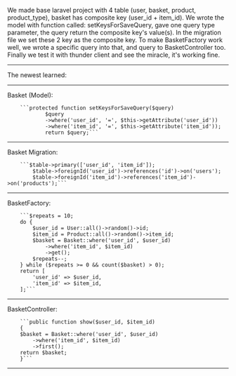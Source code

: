 We made base laravel project with 4 table (user, basket, product, product_type), basket has composite key (user_id + item_id).
We wrote the model with function called: setKeysForSaveQuery, gave one query type parameter, the query return the composite key's value(s).
In the migration file we set these 2 key as the composite key.
To make BasketFactory work well, we wrote a specific query into that, and query to BasketController too.
Finally we test it with thunder client and see the miracle, it's working fine.


___________________________________________________________________________
The newest learned:
___________________________________________________________________________
Basket (Model):

        ```protected function setKeysForSaveQuery($query)
                $query
                ->where('user_id', '=', $this->getAttribute('user_id'))
                ->where('item_id', '=', $this->getAttribute('item_id'));
                return $query;```
___________________________________________________________________________
Basket Migration:

        ```$table->primary(['user_id', 'item_id']);
            $table->foreignId('user_id')->references('id')->on('users');
            $table->foreignId('item_id')->references('item_id')->on('products');```
___________________________________________________________________________
BasketFactory:

        ```$repeats = 10;
        do {
            $user_id = User::all()->random()->id;
            $item_id = Product::all()->random()->item_id;
            $basket = Basket::where('user_id', $user_id)
                ->where('item_id', $item_id)
                ->get();
            $repeats--;
        } while ($repeats >= 0 && count($basket) > 0);
        return [
            'user_id' => $user_id,
            'item_id' => $item_id,
        ];```
___________________________________________________________________________
BasketController:

        ```public function show($user_id, $item_id)
        {
        $basket = Basket::where('user_id', $user_id)
            ->where('item_id', $item_id)
            ->first();
        return $basket;
        }```
___________________________________________________________________________
